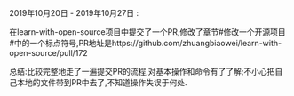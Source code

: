 

2019年10月20日 - 2019年10月27日 :

在learn-with-open-source项目中提交了一个PR,修改了章节#修改一个开源项目#中的一个标点符号,PR地址是https://github.com/zhuangbiaowei/learn-with-open-source/pull/172
 
  总结:比较完整地走了一遍提交PR的流程,对基本操作和命令有了了解;不小心把自己本地的文件带到PR中去了,不知道操作失误于何处.

